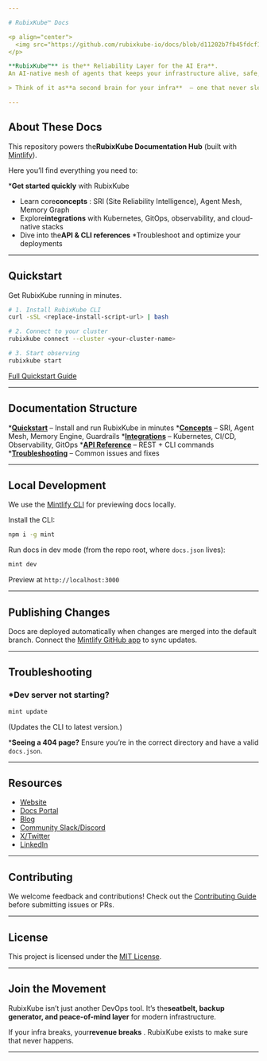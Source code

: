 ```yaml
---

# RubixKube™ Docs

<p align="center">
  <img src="https://github.com/rubixkube-io/docs/blob/d11202b7fb45fdcf1551c7c11a25c9a67e2dcbd2/images/hero-dark.png" alt="RubixKube Logo" width="400"/>
</p>

**RubixKube™** is the** Reliability Layer for the AI Era**.
An AI-native mesh of agents that keeps your infrastructure alive, safe, and self-healing.

> Think of it as**a second brain for your infra**  — one that never sleeps, never forgets, and always protects your uptime.

---
```


##  About These Docs

This repository powers the**RubixKube Documentation Hub**  (built with [Mintlify](https://mintlify.com)).

Here you’ll find everything you need to:

***Get started quickly**  with RubixKube
*  Learn core**concepts** : SRI (Site Reliability Intelligence), Agent Mesh, Memory Graph
*  Explore**integrations**  with Kubernetes, GitOps, observability, and cloud-native stacks
*  Dive into the**API & CLI references**  *Troubleshoot and optimize your deployments

---

##  Quickstart

Get RubixKube running in minutes.

```bash
# 1. Install RubixKube CLI
curl -sSL <replace-install-script-url> | bash

# 2. Connect to your cluster
rubixkube connect --cluster <your-cluster-name>

# 3. Start observing
rubixkube start
```

 [Full Quickstart Guide](replace-docs-quickstart-url)

---

##  Documentation Structure

***[Quickstart](replace-docs-quickstart-url)**  – Install and run RubixKube in minutes
***[Concepts](replace-docs-concepts-url)**  – SRI, Agent Mesh, Memory Engine, Guardrails
***[Integrations](replace-docs-integrations-url)**  – Kubernetes, CI/CD, Observability, GitOps
***[API Reference](replace-docs-api-url)**  – REST + CLI commands
***[Troubleshooting](replace-docs-troubleshooting-url)**  – Common issues and fixes

---

##  Local Development

We use the [Mintlify CLI](https://www.npmjs.com/package/mint) for previewing docs locally.

Install the CLI:

```bash
npm i -g mint
```

Run docs in dev mode (from the repo root, where `docs.json` lives):

```bash
mint dev
```

Preview at  `http://localhost:3000`

---

##  Publishing Changes

Docs are deployed automatically when changes are merged into the default branch.
Connect the [Mintlify GitHub app](https://dashboard.mintlify.com/settings/organization/github-app) to sync updates.

---

##  Troubleshooting

### *Dev server not starting?
  ```bash
  mint update
  ```

  (Updates the CLI to latest version.)

***Seeing a 404 page?**  Ensure you’re in the correct directory and have a valid `docs.json`.

---

##  Resources

*  [Website](https://rubixkube.ai)
*  [Docs Portal](replace-docs-portal-url)
*  [Blog](https://rubixkube.ai/blog)
*  [Community Slack/Discord](replace-community-url)
*  [X/Twitter](https://twitter.com/RubixKubeHQ)
*  [LinkedIn](https://linkedin.com/company/rubixkube)

---

##  Contributing

We welcome feedback and contributions!
Check out the [Contributing Guide](replace-contributing-url) before submitting issues or PRs.

---

##  License

This project is licensed under the [MIT License](replace-license-url).

---

##  Join the Movement

RubixKube isn’t just another DevOps tool.
It’s the**seatbelt, backup generator, and peace-of-mind layer**  for modern infrastructure.

If your infra breaks, your**revenue breaks** .
RubixKube exists to make sure that never happens.

---
